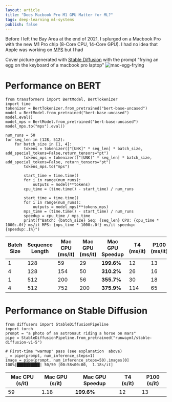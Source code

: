 ```yaml
---
layout: article
title: "Does Macbook Pro M1 GPU Matter for ML?"
tags: deep-learning ml-systems
publish: false
---
```


Before I left the Bay Area at the end of 2021, I splurged on a Macbook Pro with the new M1 Pro chip (8-Core CPU, 14-Core GPU). I had no idea that Apple was working on [MPS](https://developer.apple.com/metal/pytorch/) but I had 

Cover picture generated with [Stable Diffusion](https://huggingface.co/spaces/stabilityai/stable-diffusion) with the prompt "frying an egg on the keyboard of a macbook pro laptop"
![mac-egg-frying](https://sijunhe-blog.s3.us-west-1.amazonaws.com/images/egg_mac.jpeg)

<!--more-->


# Performance on BERT
```
from transformers import BertModel, BertTokenizer
import time
tokenizer = BertTokenizer.from_pretrained("bert-base-uncased")
model = BertModel.from_pretrained("bert-base-uncased")
model.eval()
model_mps = BertModel.from_pretrained("bert-base-uncased")
model_mps.to("mps").eval()

num_runs = 50
for seq_len in [128, 512]:
    for batch_size in [1, 4]:
        tokens = tokenizer(["[UNK]" * seq_len] * batch_size, add_special_tokens=False,return_tensors="pt")
        tokens_mps = tokenizer(["[UNK]" * seq_len] * batch_size, add_special_tokens=False, return_tensors="pt")
        tokens_mps.to("mps")
        
        start_time = time.time()
        for i in range(num_runs):
            outputs = model(**tokens)
        cpu_time = (time.time() - start_time) / num_runs

        start_time = time.time()
        for i in range(num_runs):
            outputs = model_mps(**tokens_mps)
        mps_time = (time.time() - start_time) / num_runs
        speedup = cpu_time / mps_time
        print(f"Batch: {batch_size} Seq: {seq_len} CPU: {cpu_time * 1000:.0f} ms/it MPS: {mps_time * 1000:.0f} ms/it speedup: {speedup:.1%}")
```

| Batch Size | Sequence Length | Mac CPU  (ms/it) | Mac GPU (ms/it) | Mac GPU Speedup | T4 (ms/it) | P100 (ms/it) |
|------------|-----------------|------------------|-----------------|-----------------|------------|--------------|
| 1          | 128             | 59               | 29              | **199.6%**      | 12         | 13           |
| 4          | 128             | 154              | 50              | **310.2%**      | 26         | 16           |
| 1          | 512             | 200              | 56              | **355.7%**      | 30         | 18           |
| 4          | 512             | 752              | 200             | **375.9%**      | 114        | 65           |


# Performance on Stable Diffusion

```
from diffusers import StableDiffusionPipeline
import torch
prompt = "a photo of an astronaut riding a horse on mars"
pipe = StableDiffusionPipeline.from_pretrained("runwayml/stable-diffusion-v1-5")

# First-time "warmup" pass (see explanation  above)
_ = pipe(prompt, num_inference_steps=1)
image = pipe(prompt, num_inference_steps=50).images[0]
100%|██████████| 50/50 [00:58<00:00,  1.18s/it]
```

| Mac CPU  (s/it)  | Mac GPU (s/it)  | Mac GPU Speedup | T4 (s/it)  | P100 (s/it) |
|------------------|-----------------|-----------------|------------|--------------|
| 59               | 1.18            | **199.6%**      | 12         | 13           |
